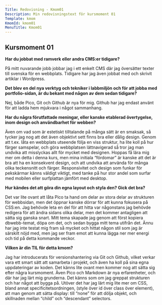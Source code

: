 ```yaml
---
Title: Redovisning - Kmom01
Description: Min redovisningstext för kursmoment 01
Template: kmom
KmomId: kmom01
MenuTitle: Kmom01
---
```


Kursmoment 01
-----------

**Har du jobbat med ramverk eller andra CMS:er tidigare?**

På mitt nuvarande jobb jobbar jag i ett enkelt CMS där jag översätter texter
till svenska för en webbplats. Tidigare har jag även jobbat med och skrivit
artiklar i Wordpress.

**Det blev en del nya verktyg och tekniker i labbmiljön och för att jobba med portfolio-sidan, är du bekant med någon av dem sedan tidigare?**

Nej, både Pico, Git och Github är nya för mig. Github har jag endast använt
för att ladda hem mjukvara i något sammanhang.

**Har du några förutfattade meningar, eller kanske etablerad övertygelse, inom design och användbarhet för webben?**

Även om vad som är estetiskt tilltalande på många sätt är  en smaksak, så
tycker jag nog att det även objektivt sett finns bra eller dålig design. Genom
att t.ex. låta en webbplats utseende följa en viss struktur, ha lite koll på
hur färger samspelar, och göra webbplatsen lättnavigerad så tror jag man
undvika att misslyckas allt för mycket med designen. Hoppas få lära mig mer
om detta i denna kurs, men mina initiala “fördomar” är kanske att det är bra
att ha en konsekvent design, och att undvika att använda för många olika
teckensnitt och färger. Responsivitet och design som funkar för pekskärmar
känns väldigt viktigt, med tanke på hur stor andel som surfar med mobilen
eller surfplattan jämfört med desktop.

**Hur kändes det att göra din egna layout och styla den? Gick det bra?**

Det var lite ovant att låta Pico ta hand om delar av stora delar av strukturen
för webbsidan, men det öppnar kanske dörrar för att kunna fokusera på CSS:en.
Jag behövde leta en del för att hitta var någonstans jag behövde redigera för
att ändra sidans olika delar, men det kommer antagligen att sätta sig ganska
snart.
Mitt tema skapade jag genom att först kopiera dbwebb-temat, döpa om det, och
sedan bygga mitt tema utifrån det. Ännu har jag inte testat mig fram så mycket
och hittat någon stil som jag är särskilt nöjd med, men jag ser fram emot att
kunna lägga ner mer energi och tid på detta kommande veckor.

**Vilken är din TIL för detta kmom?**

Jag har introducerats för versionshantering via Git och Github, vilket verkar
vara ett smart sätt att samarbeta i projekt, och även ha koll på sina egna
uppdateringar av koden. Det känns lite ovant men kommer nog att sätta sig
efter några kursmoment. Även Pico och Markdown är nya erfarenheter, och där
har jag lärt mig grunderna. Det känns som om jag greppat strukturen och har
något att bygga på.
Utöver det har jag lärt mig lite mer om CSS, bland annat
specificitetsordningen, (style över id över class över element), att man genom
att sätta display: till “none” för att dölja objekt, och skillnaden mellan
“child” och “descendant” selectors.
